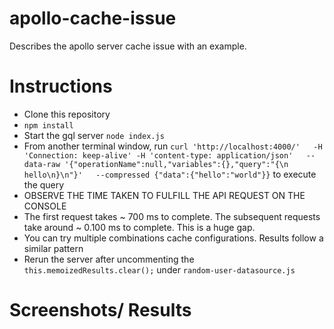 # apollo-cache-issue
Describes the apollo server cache issue with an example.




# Instructions

- Clone this repository
- `npm install`
- Start the gql server `node index.js`
- From another terminal window, run ```curl 'http://localhost:4000/'   -H 'Connection: keep-alive' -H 'content-type: application/json'   --data-raw '{"operationName":null,"variables":{},"query":"{\n  hello\n}\n"}'   --compressed
{"data":{"hello":"world"}}``` to execute the query
- OBSERVE THE TIME TAKEN TO FULFILL THE API REQUEST ON THE CONSOLE
- The first request takes ~ 700 ms to complete. The subsequent requests take around ~ 0.100 ms to complete. This is a huge gap.
- You can try multiple combinations cache configurations. Results follow a similar pattern
- Rerun the server after uncommenting the `this.memoizedResults.clear();` under `random-user-datasource.js`



# Screenshots/ Results



